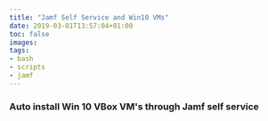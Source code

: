 ```yaml
---
title: "Jamf Self Service and Win10 VMs"
date: 2019-03-01T13:57:04+01:00
toc: false
images:
tags:
- bash
- scripts
- jamf
---
```


### Auto install Win 10 VBox VM's through Jamf self service
